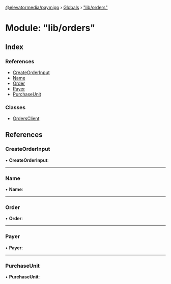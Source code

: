 [@elevatormedia/paymigo](../README.md) › [Globals](../globals.md) › ["lib/orders"](_lib_orders_.md)

# Module: "lib/orders"

## Index

### References

-   [CreateOrderInput](_lib_orders_.md#createorderinput)
-   [Name](_lib_orders_.md#name)
-   [Order](_lib_orders_.md#order)
-   [Payer](_lib_orders_.md#payer)
-   [PurchaseUnit](_lib_orders_.md#purchaseunit)

### Classes

-   [OrdersClient](../classes/_lib_orders_.ordersclient.md)

## References

### CreateOrderInput

• **CreateOrderInput**:

---

### Name

• **Name**:

---

### Order

• **Order**:

---

### Payer

• **Payer**:

---

### PurchaseUnit

• **PurchaseUnit**:
